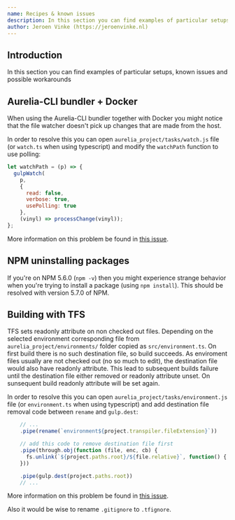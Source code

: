```yaml
---
name: Recipes & known issues
description: In this section you can find examples of particular setups, known issues and possible workarounds
author: Jeroen Vinke (https://jeroenvinke.nl)
---
```


## Introduction
In this section you can find examples of particular setups, known issues and possible workarounds

## Aurelia-CLI bundler + Docker

When using the Aurelia-CLI bundler together with Docker you might notice that the file watcher doesn't pick up changes that are made from the host.

In order to resolve this you can open `aurelia_project/tasks/watch.js` file (or `watch.ts` when using typescript) and modify the `watchPath` function to use polling:

```JavaScript Build options
let watchPath = (p) => {
  gulpWatch(
    p,
    {
      read: false,
      verbose: true,
      usePolling: true
    },
    (vinyl) => processChange(vinyl));
};
```

More information on this problem be found in [this issue](https://github.com/floatdrop/gulp-watch/issues/174).

## NPM uninstalling packages
If you're on NPM 5.6.0 (`npm -v`) then you might experience strange behavior when you're trying to install a package (using `npm install`). This should be resolved with version 5.7.0 of NPM.

## Building with TFS

TFS sets readonly attribute on non checked out files. Depending on the selected environment corresponding file from `aurelia_project/environments/` folder copied as `src/environment.ts`. On first build there is no such destination file, so build succeeds. As enviroment files usually are not checked out (no so much to edit), the destination file would also have readonly attribute. This lead to subsequent builds failure until the destination file either removed or readonly attribute unset. On sunsequent build readonly attribute will be set again.

In order to resolve this you can open `aurelia_project/tasks/environment.js` file (or `environment.ts` when using typescript) and add destination file removal code between `rename` and `gulp.dest`:

```JavaScript
    // ...
    .pipe(rename(`environment${project.transpiler.fileExtension}`))

    // add this code to remove destination file first
    .pipe(through.obj(function (file, enc, cb) {
      fs.unlink(`${project.paths.root}/${file.relative}`, function() { cb(null, file); });
    }))

    .pipe(gulp.dest(project.paths.root))
    // ...
```

More information on this problem be found in [this issue](https://github.com/aurelia/cli/issues/1031).

Also it would be wise to rename `.gitignore` to `.tfignore`.